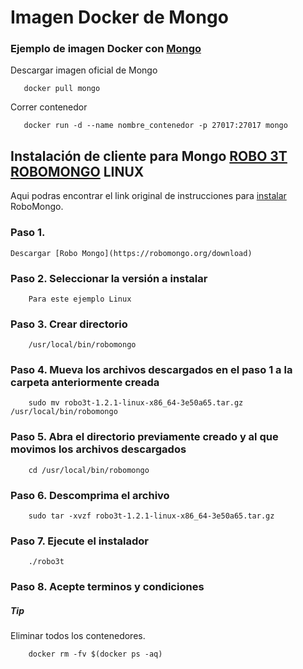 # Imagen Docker de Mongo

### Ejemplo de imagen Docker con [Mongo](https://hub.docker.com/_/mongo) 

Descargar imagen oficial de Mongo

	   docker pull mongo

Correr contenedor 

	   docker run -d --name nombre_contenedor -p 27017:27017 mongo

## Instalación de cliente para Mongo [ROBO 3T ROBOMONGO](https://robomongo.org) LINUX 
   Aqui podras encontrar el link original de instrucciones para [instalar](https://www.programsbuzz.com/index.php/article/install-robomongo-robo-3t-ubuntu-1804) RoboMongo.	

  ### Paso 1.
	Descargar [Robo Mongo](https://robomongo.org/download)

  ### Paso 2. Seleccionar la versión a instalar			
        Para este ejemplo Linux
  ### Paso 3. Crear directorio
        /usr/local/bin/robomongo
  ### Paso 4. Mueva los archivos descargados en el paso 1 a la carpeta anteriormente creada
	    sudo mv robo3t-1.2.1-linux-x86_64-3e50a65.tar.gz /usr/local/bin/robomongo
  ### Paso 5. Abra el directorio previamente creado y al que movimos los archivos descargados
	    cd /usr/local/bin/robomongo
  ### Paso 6. Descomprima el archivo 	  		 		
	    sudo tar -xvzf robo3t-1.2.1-linux-x86_64-3e50a65.tar.gz
  ### Paso 7. Ejecute el instalador
        ./robo3t 
  ### Paso 8. Acepte terminos y condiciones


##### Tip #####

Eliminar todos los contenedores.

		docker rm -fv $(docker ps -aq)




